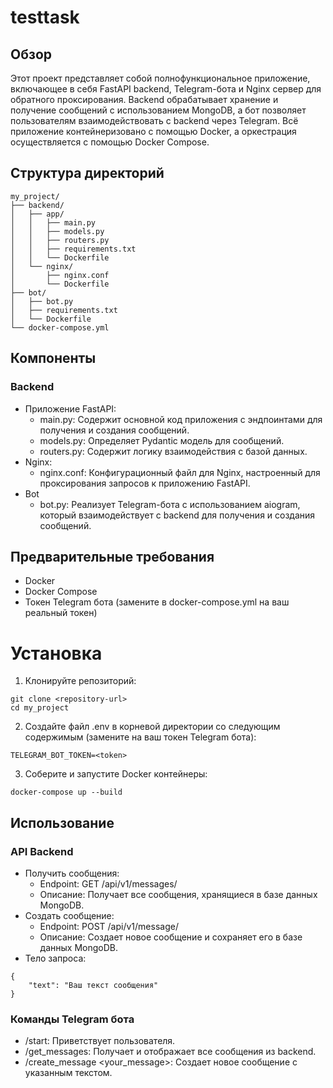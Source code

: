 # testtask

## Обзор

Этот проект представляет собой полнофункциональное приложение, включающее в себя FastAPI backend, Telegram-бота и Nginx сервер для обратного проксирования. Backend обрабатывает хранение и получение сообщений с использованием MongoDB, а бот позволяет пользователям взаимодействовать с backend через Telegram. Всё приложение контейнеризовано с помощью Docker, а оркестрация осуществляется с помощью Docker Compose.

## Структура директорий

```plaintext
my_project/
├── backend/
│   ├── app/
│   │   ├── main.py
│   │   ├── models.py
│   │   ├── routers.py
│   │   ├── requirements.txt
│   │   └── Dockerfile
│   └── nginx/
│       ├── nginx.conf
│       └── Dockerfile
├── bot/
│   ├── bot.py
│   ├── requirements.txt
│   └── Dockerfile
└── docker-compose.yml
```

## Компоненты

### Backend

* Приложение FastAPI:
    + main.py: Содержит основной код приложения с эндпоинтами для получения и создания сообщений.
    + models.py: Определяет Pydantic модель для сообщений.
    + routers.py: Содержит логику взаимодействия с базой данных.
* Nginx:
    + nginx.conf: Конфигурационный файл для Nginx, настроенный для проксирования запросов к приложению FastAPI.
* Bot
    + bot.py: Реализует Telegram-бота с использованием aiogram, который взаимодействует с backend для получения и создания сообщений.

## Предварительные требования
* Docker
* Docker Compose
* Токен Telegram бота (замените <token> в docker-compose.yml на ваш реальный токен)

# Установка
1. Клонируйте репозиторий:

```plaintext
git clone <repository-url>
cd my_project
```

2. Создайте файл .env в корневой директории со следующим содержимым (замените <token> на ваш токен Telegram бота):

```plaintext
TELEGRAM_BOT_TOKEN=<token>
```
3. Соберите и запустите Docker контейнеры:

```plaintext
docker-compose up --build
```

## Использование
### API Backend
* Получить сообщения:
    + Endpoint: GET /api/v1/messages/
    + Описание: Получает все сообщения, хранящиеся в базе данных MongoDB.
* Создать сообщение:
    + Endpoint: POST /api/v1/message/
    + Описание: Создает новое сообщение и сохраняет его в базе данных MongoDB.
* Тело запроса:
```plaintext
{
    "text": "Ваш текст сообщения"
}
```
### Команды Telegram бота
* /start: Приветствует пользователя.
* /get_messages: Получает и отображает все сообщения из backend.
* /create_message <your_message>: Создает новое сообщение с указанным текстом.
